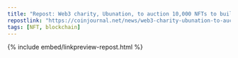 ```yaml
---
title: "Repost: Web3 charity, Ubunation, to auction 10,000 NFTs to build a school in Kenya - CoinJournal"
repostlink: "https://coinjournal.net/news/web3-charity-ubunation-to-auction-10000-nfts-to-build-a-school-in-kenya/"
tags: [NFT, blockchain]
---
```


{% include embed/linkpreview-repost.html %}
